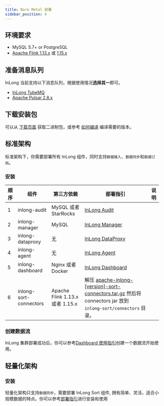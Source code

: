 ```yaml
---
title: Bare Metal 部署
sidebar_position: 4
---
```


## 环境要求
- MySQL 5.7+ or PostgreSQL
- [Apache Flink 1.13.x](https://nightlies.apache.org/flink/flink-docs-release-1.13/docs/try-flink/local_installation/) 或 [1.15.x](https://nightlies.apache.org/flink/flink-docs-release-1.15/docs/try-flink/local_installation/)

## 准备消息队列
InLong 当前支持以下消息队列，根据使用情况**选择其一**即可。
- [InLong TubeMQ](modules/tubemq/quick_start.md)
- [Apache Pulsar 2.8.x](https://pulsar.apache.org/docs/en/2.8.1/standalone/)

## 下载安装包
可以从 [下载页面](https://inlong.apache.org/download) 获取二进制包，或参考 [如何编译](../development/how_to_build.md) 编译需要的版本。

## 标准架构
标准架构下，你需要部署所有 InLong 组件，同时支持`数据接入`、`数据同步`和`数据订阅`。

### 安装
| 顺序     | 组件                        | 第三方依赖                         | 部署指引                                                                                                                                        | 说明  |
|--------|---------------------------|-------------------------------|---------------------------------------------------------------------------------------------------------------------------------------------|-----|
| 1      | inlong-audit              | MySQL 或者 StarRocks        | [InLong Audit](modules/audit/quick_start.md)                                                                                                |     |
| 2      | inlong-manager            | MySQL                         | [InLong Manager](modules/manager/quick_start.md)                                                                                            |     |
| 3      | inlong-dataproxy          | 无                             | [InLong DataProxy](modules/dataproxy/quick_start.md)                                                                                        |     |
| 4      | inlong-agent              | 无                             | [InLong Agent](modules/agent/quick_start.md)                                                                                                |     |
| 5      | inlong-dashboard          | Nginx 或者 Docker               | [InLong Dashboard](modules/dashboard/quick_start.md)                                                                                        |     |
| 6      | inlong-sort-connectors    | Apache Flink 1.13.x 或者 1.15.x | 解压 [apache-inlong-[version]-sort-connectors.tar.gz](https://inlong.apache.org/zh-CN/download/) 然后将 connectors jar 放到 `inlong-sort/connectors` 目录。 |     |

### 创建数据流
InLong 集群部署成功后，你可以参考[Dashboard 使用指引](user_guide/dashboard_usage.md)创建一个数据流开始使用。

## 轻量化架构
### 安装
轻量化架构只支持`数据同步`，需要部署 InLong Sort 组件, 拥有简单、灵活，适合小规模数据的特点。你可以参考[部署指引](modules/sort/quick_start.md)进行安装和使用
